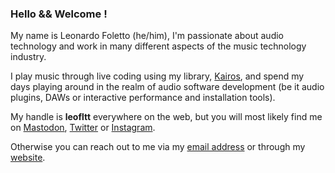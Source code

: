 ### Hello && Welcome !

My name is Leonardo Foletto (he/him), I'm passionate about audio technology and work in many different aspects of the music technology industry.

I play music through live coding using my library, [Kairos](https://github.com/Leofltt/Kairos), and spend my days playing around in the realm of audio software development (be it audio plugins, DAWs or interactive performance and installation tools). 

My handle is **leofltt** everywhere on the web, but you will most likely find me on [Mastodon](https://merveilles.town/@leofltt), [Twitter](https://twitter.com/leofltt) or [Instagram](https://www.instagram.com/leofltt/).

Otherwise you can reach out to me via my [email address](mailto:flttleonardo@gmail.com) or through my [website](https://www.leonardofoletto.com/).

<!-- ![GitHub stats](https://github-readme-stats.vercel.app/api?username=Leofltt&show_icons=true&theme=dracula)

![Top Langs](https://github-readme-stats.vercel.app/api/top-langs/?username=Leofltt&theme=dracula) -->

<!--
**Leofltt/Leofltt** is a ✨ _special_ ✨ repository because its `README.md` (this file) appears on your GitHub profile.

Here are some ideas to get you started:

- 🔭 I’m currently working on ...
- 🌱 I’m currently learning ...
- 👯 I’m looking to collaborate on ...
- 🤔 I’m looking for help with ...
- 💬 Ask me about ...
- 📫 How to reach me: ...
- 😄 Pronouns: ...
- ⚡ Fun fact: ...
-->
